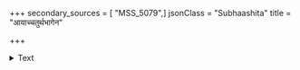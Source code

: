 +++
secondary_sources = [ "MSS_5079",]
jsonClass = "Subhaashita"
title = "आयाच्चतुर्थभागेन"

+++

<details><summary>Text</summary>

आयाच्चतुर्थभागेन व्ययकर्म प्रवर्तयेत्।  
प्रभूततैलदीपो हि चिरं भद्राणि पश्यति॥
</details>
